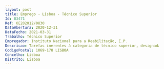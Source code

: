 ```yaml
--- 
layout: post
title: Emprego - Lisboa - Técnico Superior
Id: 83471
Ref: OE202012/0830
DataAbertura: 2020-12-31
DataFecho: 2021-03-31
Trabalho: Técnico Superior
Empregador: Instituto Nacional para a Reabilitação, I.P.
Descricao: Tarefas inerentes à categoria de técnico superior, designadamente na área funcional de eventos e comunicação, nomeadamente • Apoiar e assegurar os contactos institucionais com órgãos de comunicação social • Produzir, gerir e monitorizar conteúdos acessíveis para os vários canais de comunicação do instituto (página institucional, intranet, redes sociais, newsletter, entre outros) • Planificar e executar atividades no âmbito da comunicação interna e externa • Planificar, gerir e executar eventos (físicos e virtuais) realizados pelo Instituto ou em parceria com outras entidades • Colaborar e cooperar no desenvolvimento de iniciativas das unidades orgânicas.Conhecimentos e experiência em ferramentas digitais serão valorizados.
CodigoPostal: 1069-178 LISBOA
Concelho: Lisboa
Distrito: Lisboa
--- 
```

